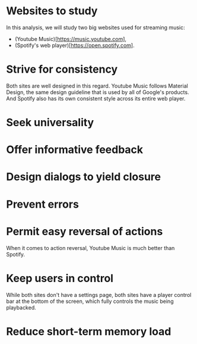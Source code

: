 # Websites to study

In this analysis, we will study two big websites used for streaming music:
- (Youtube Music)[https://music.youtube.com],
- (Spotify's web player)[https://open.spotify.com].

# Strive for consistency

Both sites are well designed in this regard.
Youtube Music follows Material Design, the same design guideline that is used
by all of Google's products.
And Spotify also has its own consistent style across its entire web player.

# Seek universality



# Offer informative feedback

# Design dialogs to yield closure

# Prevent errors

# Permit easy reversal of actions

When it comes to action reversal, Youtube Music is much better than Spotify.


# Keep users in control

While both sites don't have a settings page,
both sites have a player control bar at the bottom of the screen,
which fully controls the music being playbacked.

# Reduce short-term memory load
